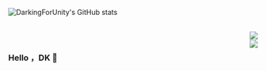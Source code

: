 
![DarkingForUnity's GitHub stats](https://github-readme-stats.vercel.app/api?username=DarkingForUnity&locale=cn)

<br>

<img align="right" src="https://github-readme-stats.vercel.app/api?username=DarkingForUnity&show_icons=true&icon_color=CE1D2D&text_color=718096&bg_color=ffffff&hide_title=true" />

<br>

<img align="right" src="https://github-readme-stats.vercel.app/api?username=DarkingForUnity&locale=cn" />

### Hello ，DK 👋


<!--
**DarkingForUnity/DarkingForUnity** is a ✨ _special_ ✨ repository because its `README.md` (this file) appears on your GitHub profile.

Here are some ideas to get you started:

- 🔭 I’m currently working on ...
- 🌱 I’m currently learning ...
- 👯 I’m looking to collaborate on ...
- 🤔 I’m looking for help with ...
- 💬 Ask me about ...
- 📫 How to reach me: ...
- 😄 Pronouns: ...
- ⚡ Fun fact: ...
-->
